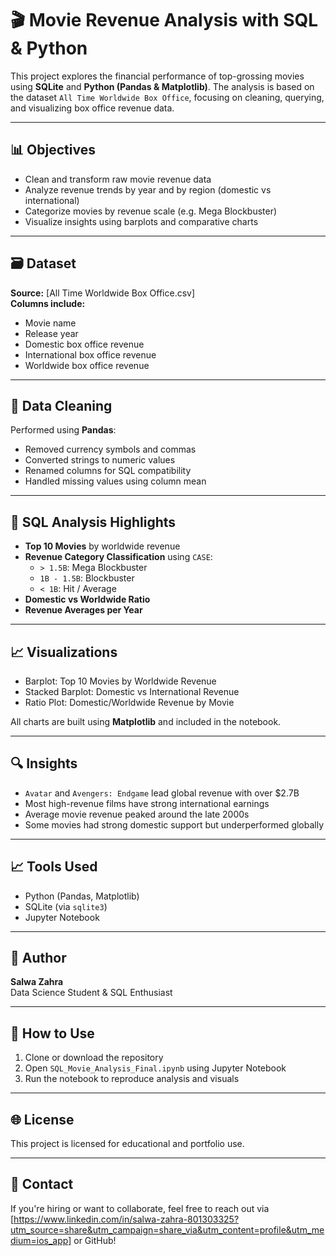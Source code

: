 
# 🎬 Movie Revenue Analysis with SQL & Python

This project explores the financial performance of top-grossing movies using **SQLite** and **Python (Pandas & Matplotlib)**. The analysis is based on the dataset `All Time Worldwide Box Office`, focusing on cleaning, querying, and visualizing box office revenue data.

---

## 📊 Objectives

- Clean and transform raw movie revenue data
- Analyze revenue trends by year and by region (domestic vs international)
- Categorize movies by revenue scale (e.g. Mega Blockbuster)
- Visualize insights using barplots and comparative charts

---

## 🗃 Dataset

**Source:** [All Time Worldwide Box Office.csv]  
**Columns include:**
- Movie name
- Release year
- Domestic box office revenue
- International box office revenue
- Worldwide box office revenue

---

## 🧼 Data Cleaning

Performed using **Pandas**:
- Removed currency symbols and commas
- Converted strings to numeric values
- Renamed columns for SQL compatibility
- Handled missing values using column mean

---

## 🧠 SQL Analysis Highlights

- **Top 10 Movies** by worldwide revenue
- **Revenue Category Classification** using `CASE`:
  - `> 1.5B`: Mega Blockbuster
  - `1B - 1.5B`: Blockbuster
  - `< 1B`: Hit / Average
- **Domestic vs Worldwide Ratio**
- **Revenue Averages per Year**

---

## 📈 Visualizations

- Barplot: Top 10 Movies by Worldwide Revenue
- Stacked Barplot: Domestic vs International Revenue
- Ratio Plot: Domestic/Worldwide Revenue by Movie

All charts are built using **Matplotlib** and included in the notebook.

---

## 🔍 Insights

- `Avatar` and `Avengers: Endgame` lead global revenue with over $2.7B
- Most high-revenue films have strong international earnings
- Average movie revenue peaked around the late 2000s
- Some movies had strong domestic support but underperformed globally

---

## 📈 Tools Used
- Python (Pandas, Matplotlib)
- SQLite (via `sqlite3`)
- Jupyter Notebook

---

## 💼 Author

**Salwa Zahra**  
Data Science Student & SQL Enthusiast

---

## 🔗 How to Use

1. Clone or download the repository
2. Open `SQL_Movie_Analysis_Final.ipynb` using Jupyter Notebook
3. Run the notebook to reproduce analysis and visuals

---

## 🌐 License

This project is licensed for educational and portfolio use.

---

## 📧 Contact
If you're hiring or want to collaborate, feel free to reach out via [https://www.linkedin.com/in/salwa-zahra-801303325?utm_source=share&utm_campaign=share_via&utm_content=profile&utm_medium=ios_app] or GitHub!
